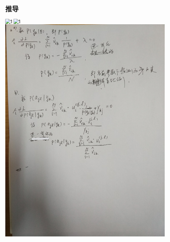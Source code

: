 ## 推导
![1](./pic/IMG_20161202_205244_Ink_LI.jpg)
![1](./pic/IMG_20161202_205343_Ink_LI.jpg)
![1](./pic/IMG_20161202_205411_Ink_LI.jpg)
